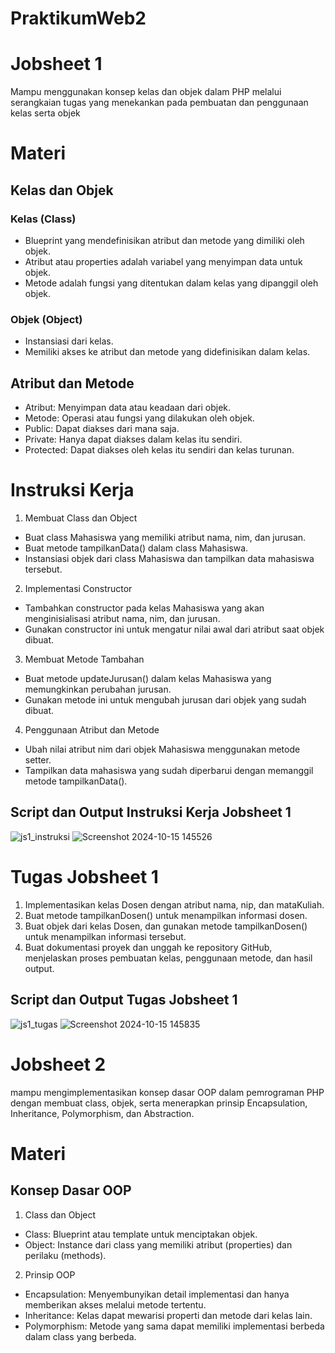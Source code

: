 # PraktikumWeb2
# Jobsheet 1
Mampu menggunakan konsep kelas dan objek dalam PHP melalui serangkaian tugas yang menekankan pada pembuatan dan penggunaan kelas serta objek
# Materi
## Kelas dan Objek
### Kelas (Class)
- Blueprint yang mendefinisikan atribut dan metode yang dimiliki oleh objek.
- Atribut atau properties adalah variabel yang menyimpan data untuk objek.
- Metode adalah fungsi yang ditentukan dalam kelas yang dipanggil oleh objek.
### Objek (Object)
- Instansiasi dari kelas.
- Memiliki akses ke atribut dan metode yang didefinisikan dalam kelas.
## Atribut dan Metode
- Atribut: Menyimpan data atau keadaan dari objek.
- Metode: Operasi atau fungsi yang dilakukan oleh objek.
- Public: Dapat diakses dari mana saja.
- Private: Hanya dapat diakses dalam kelas itu sendiri.
- Protected: Dapat diakses oleh kelas itu sendiri dan kelas turunan.
# Instruksi Kerja
1. Membuat Class dan Object
- Buat class Mahasiswa yang memiliki atribut nama, nim, dan jurusan.
- Buat metode tampilkanData() dalam class Mahasiswa.
- Instansiasi objek dari class Mahasiswa dan tampilkan data mahasiswa tersebut.
2. Implementasi Constructor
- Tambahkan constructor pada kelas Mahasiswa yang akan menginisialisasi atribut nama, nim, dan jurusan.
- Gunakan constructor ini untuk mengatur nilai awal dari atribut saat objek dibuat.
3. Membuat Metode Tambahan
- Buat metode updateJurusan() dalam kelas Mahasiswa yang memungkinkan perubahan jurusan.
- Gunakan metode ini untuk mengubah jurusan dari objek yang sudah dibuat.
4. Penggunaan Atribut dan Metode
- Ubah nilai atribut nim dari objek Mahasiswa menggunakan metode setter.
- Tampilkan data mahasiswa yang sudah diperbarui dengan memanggil metode tampilkanData().
## Script dan Output Instruksi Kerja Jobsheet 1
![js1_instruksi](https://github.com/user-attachments/assets/eb2a84b3-5259-4455-aa58-6b2a946613b8)
![Screenshot 2024-10-15 145526](https://github.com/user-attachments/assets/37b652e1-a86e-47e6-b45f-f997093010de)
# Tugas Jobsheet 1
1. Implementasikan kelas Dosen dengan atribut nama, nip, dan mataKuliah.
2. Buat metode tampilkanDosen() untuk menampilkan informasi dosen.
3. Buat objek dari kelas Dosen, dan gunakan metode tampilkanDosen() untuk menampilkan informasi tersebut.
4. Buat dokumentasi proyek dan unggah ke repository GitHub, menjelaskan proses
pembuatan kelas, penggunaan metode, dan hasil output.
## Script dan Output Tugas Jobsheet 1
![js1_tugas](https://github.com/user-attachments/assets/ea4731c7-077d-403f-876e-3b2c32ce7489)
![Screenshot 2024-10-15 145835](https://github.com/user-attachments/assets/c93169bf-0def-42c8-8f35-c681d58fac21)

# Jobsheet 2
mampu mengimplementasikan konsep dasar OOP dalam pemrograman PHP dengan membuat class, objek, serta menerapkan prinsip Encapsulation, Inheritance, Polymorphism, dan Abstraction.
# Materi
## Konsep Dasar OOP
1. Class dan Object
- Class: Blueprint atau template untuk menciptakan objek.
- Object: Instance dari class yang memiliki atribut (properties) dan perilaku (methods).
2. Prinsip OOP
- Encapsulation: Menyembunyikan detail implementasi dan hanya memberikan akses melalui metode tertentu.
- Inheritance: Kelas dapat mewarisi properti dan metode dari kelas lain.
- Polymorphism: Metode yang sama dapat memiliki implementasi berbeda dalam class yang berbeda.
